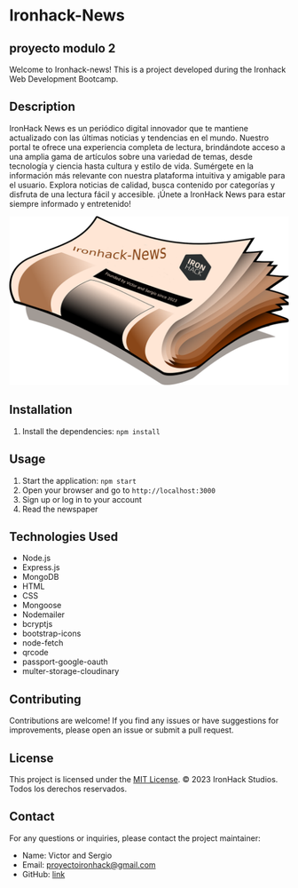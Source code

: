 # Ironhack-News

## proyecto modulo 2

Welcome to Ironhack-news! This is a project developed during the Ironhack Web Development Bootcamp.

## Description

IronHack News es un periódico digital innovador que te mantiene actualizado con las últimas noticias y tendencias en el mundo. Nuestro portal te ofrece una experiencia completa de lectura, brindándote acceso a una amplia gama de artículos sobre una variedad de temas, desde tecnología y ciencia hasta cultura y estilo de vida. Sumérgete en la información más relevante con nuestra plataforma intuitiva y amigable para el usuario. Explora noticias de calidad, busca contenido por categorías y disfruta de una lectura fácil y accesible. ¡Únete a IronHack News para estar siempre informado y entretenido!


![news](https://github.com/sergioironhacker/Ironhack-News/blob/main/public/images/newspaper.png)

## Installation

1. Install the dependencies: `npm install`

## Usage

1. Start the application: `npm start`
2. Open your browser and go to `http://localhost:3000`
3. Sign up or log in to your account
4. Read the newspaper

## Technologies Used

- Node.js
- Express.js
- MongoDB
- HTML
- CSS
- Mongoose
- Nodemailer
- bcryptjs
- bootstrap-icons
- node-fetch
- qrcode
- passport-google-oauth
- multer-storage-cloudinary
    

## Contributing

Contributions are welcome! If you find any issues or have suggestions for improvements, please open an issue or submit a pull request.

## License

This project is licensed under the [MIT License](LICENSE).
© 2023 IronHack Studios. Todos los derechos reservados.

## Contact

For any questions or inquiries, please contact the project maintainer:

- Name: Victor and Sergio
- Email: proyectoironhack@gmail.com
- GitHub: [link](https://github.com/sergioironhacker/Ironhack-News)
